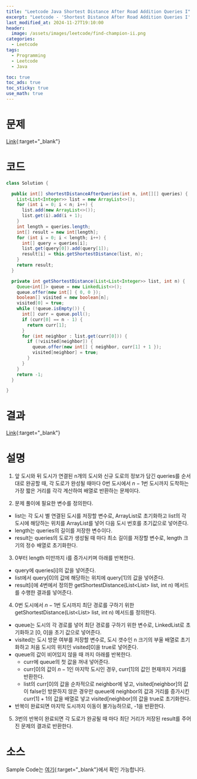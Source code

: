 ```yaml
---
title: "Leetcode Java Shortest Distance After Road Addition Queries I"
excerpt: "Leetcode - 'Shortest Distance After Road Addition Queries I' 문제 Java 풀이"
last_modified_at: 2024-11-27T19:10:00
header:
  image: /assets/images/leetcode/find-champion-ii.png
categories:
  - Leetcode
tags:
  - Programming
  - Leetcode
  - Java

toc: true
toc_ads: true
toc_sticky: true
use_math: true
---
```

# 문제
[Link](https://leetcode.com/problems/shortest-distance-after-road-addition-queries-i/){:target="_blank"}

# 코드
```java
class Solution {

  public int[] shortestDistanceAfterQueries(int n, int[][] queries) {
    List<List<Integer>> list = new ArrayList<>();
    for (int i = 0; i < n; i++) {
      list.add(new ArrayList<>());
      list.get(i).add(i + 1);
    }
    int length = queries.length;
    int[] result = new int[length];
    for (int i = 0; i < length; i++) {
      int[] query = queries[i];
      list.get(query[0]).add(query[1]);
      result[i] = this.getShortestDistance(list, n);
    }
    return result;
  }

  private int getShortestDistance(List<List<Integer>> list, int n) {
    Queue<int[]> queue = new LinkedList<>();
    queue.offer(new int[] { 0, 0 });
    boolean[] visited = new boolean[n];
    visited[0] = true;
    while (!queue.isEmpty()) {
      int[] curr = queue.poll();
      if (curr[0] == n - 1) {
        return curr[1];
      }
      for (int neighbor : list.get(curr[0])) {
        if (!visited[neighbor]) {
          queue.offer(new int[] { neighbor, curr[1] + 1 });
          visited[neighbor] = true;
        }
      }
    }
    return -1;
  }

}
```

# 결과
[Link](https://leetcode.com/problems/shortest-distance-after-road-addition-queries-i/submissions/1464127965/){:target="_blank"}

# 설명
1. 앞 도시와 뒤 도시가 연결된 n개의 도시와 신규 도로의 정보가 담긴 queries를 순서대로 완공할 때, 각 도로가 완성될 때마다 0번 도시에서 $n - 1$번 도시까지 도착하는 가장 짧은 거리를 각각 계산하여 배열로 반환하는 문제이다.

2. 문제 풀이에 필요한 변수를 정의한다.
- list는 각 도시 별 연결된 도시를 저장할 변수로, ArrayList로 초기화하고 list의 각 도시에 해당하는 위치를 ArrayList를 넣어 다음 도시 번호를 초기값으로 넣어준다.
- length는 queries의 길이를 저장한 변수이다.
- result는 queries의 도로가 생성될 때 마다 최소 길이를 저장할 변수로, length 크기의 정수 배열로 초기화한다.

3. 0부터 length 미만까지 i를 증가시키며 아래를 반복한다.
- query에 queries[i]의 값을 넣어준다.
- list에서 query[0]의 값에 해당하는 위치에 query[1]의 값을 넣어준다.
- result[i]에 4번에서 정의한 getShortestDistance(List<List<Integer>> list, int n) 메서드를 수행한 결과를 넣어준다.

4. 0번 도시에서 $n - 1$번 도시까지 최단 경로를 구하기 위한 getShortestDistance(List<List<Integer>> list, int n) 메서드를 정의한다.
- queue는 도시의 각 경로를 넣어 최단 경로를 구하기 위한 변수로, LinkedList로 초기화하고 [0, 0]을 초기 값으로 넣어준다.
- visited는 도시 방문 여부를 저장할 변수로, 도시 갯수인 n 크기의 부울 배열로 초기화하고 처음 도시의 위치인 visited[0]을 true로 넣어준다.
- queue의 값이 비어있지 않을 때 까지 아래를 반복한다.
  - curr에 queue의 첫 값을 꺼내 넣어준다.
  - curr[0]의 값이 $n - 1$인 마지막 도시인 경우, curr[1]의 값인 현재까지 거리를 반환한다.
  - list의 curr[0]의 값을 순차적으로 neighbor에 넣고, visited[neighbor]의 값이 false인 방문하지 않은 경우만 queue에 neighbor의 값과 거리를 증가시킨 $curr[1] + 1$의 값을 배열로 넣고 visited[neighbor]의 값을 true로 초기화한다.
- 반복이 완료되면 마지막 도시까지 이동이 불가능하므로, -1을 반환한다.

5. 3번의 반복이 완료되면 각 도로가 완공될 때 마다 최단 거리가 저장된 result를 주어진 문제의 결과로 반환한다.

# 소스
Sample Code는 [여기](https://github.com/GracefulSoul/leetcode/blob/master/src/main/java/gracefulsoul/problems/ShortestDistanceAfterRoadAdditionQueriesI.java){:target="_blank"}에서 확인 가능합니다.
